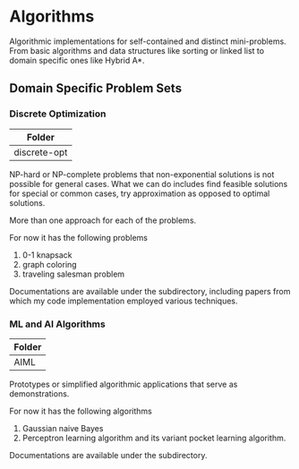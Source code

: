 # Algorithms

Algorithmic implementations for self-contained and distinct mini-problems. From basic algorithms and data structures like sorting or linked list to domain specific ones like Hybrid A*.

## Domain Specific Problem Sets
### Discrete Optimization
| Folder     |
|------------|
|discrete-opt|

NP-hard or NP-complete problems that non-exponential solutions is not possible for general cases. What we can do includes find feasible solutions for special or common cases, try approximation as opposed to optimal solutions.

More than one approach for each of the problems.

For now it has the following problems

1. 0-1 knapsack
2. graph coloring
3. traveling salesman problem

Documentations are available under the subdirectory, including papers from which my code implementation employed various techniques.

### ML and AI Algorithms
| Folder |
|--------|
|AIML|

Prototypes or simplified algorithmic applications that serve as demonstrations.

For now it has the following algorithms

1. Gaussian naive Bayes
2. Perceptron learning algorithm and its variant pocket learning algorithm.

Documentations are available under the subdirectory.
